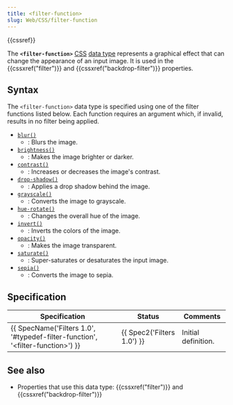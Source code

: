 ```yaml
---
title: <filter-function>
slug: Web/CSS/filter-function
---
```


{{cssref}}

The **`<filter-function>`** [CSS](/pt-BR/docs/Web/CSS) [data type](/pt-BR/docs/Web/CSS/CSS_Types) represents a graphical effect that can change the appearance of an input image. It is used in the {{cssxref("filter")}} and {{cssxref("backdrop-filter")}} properties.

## Syntax

The `<filter-function>` data type is specified using one of the filter functions listed below. Each function requires an argument which, if invalid, results in no filter being applied.

- [`blur()`](/pt-BR/docs/Web/CSS/filter-function/blur)
  - : Blurs the image.
- [`brightness()`](/pt-BR/docs/Web/CSS/filter-function/brightness)
  - : Makes the image brighter or darker.
- [`contrast()`](/pt-BR/docs/Web/CSS/filter-function/contrast)
  - : Increases or decreases the image's contrast.
- [`drop-shadow()`](/pt-BR/docs/Web/CSS/filter-function/drop-shadow)
  - : Applies a drop shadow behind the image.
- [`grayscale()`](/pt-BR/docs/Web/CSS/filter-function/grayscale)
  - : Converts the image to grayscale.
- [`hue-rotate()`](/pt-BR/docs/Web/CSS/filter-function/hue-rotate)
  - : Changes the overall hue of the image.
- [`invert()`](/pt-BR/docs/Web/CSS/filter-function/invert)
  - : Inverts the colors of the image.
- [`opacity()`](/pt-BR/docs/Web/CSS/filter-function/opacity)
  - : Makes the image transparent.
- [`saturate()`](/pt-BR/docs/Web/CSS/filter-function/saturate)
  - : Super-saturates or desaturates the input image.
- [`sepia()`](/pt-BR/docs/Web/CSS/filter-function/sepia)
  - : Converts the image to sepia.

## Specification

| Specification                                                                                                    | Status                               | Comments            |
| ---------------------------------------------------------------------------------------------------------------- | ------------------------------------ | ------------------- |
| {{ SpecName('Filters 1.0', '#typedef-filter-function', '&lt;filter-function&gt;') }} | {{ Spec2('Filters 1.0') }} | Initial definition. |

## See also

- Properties that use this data type: {{cssxref("filter")}} and {{cssxref("backdrop-filter")}}
